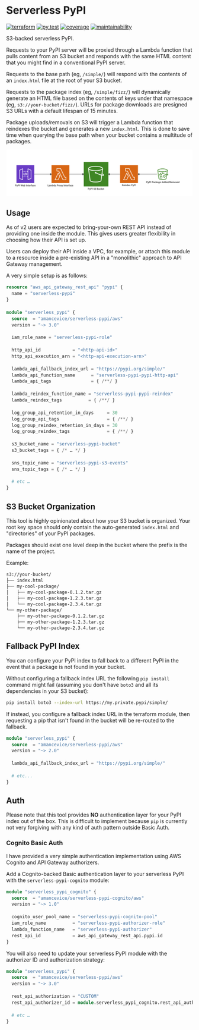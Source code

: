 # Serverless PyPI

[![terraform](https://img.shields.io/github/v/tag/amancevice/terraform-aws-serverless-pypi?color=62f&label=version&logo=terraform&style=flat-square)](https://registry.terraform.io/modules/amancevice/serverless-pypi/aws)
[![py.test](https://img.shields.io/github/workflow/status/amancevice/terraform-aws-serverless-pypi/py.test?logo=github&style=flat-square)](https://github.com/amancevice/terraform-aws-serverless-pypi/actions)
[![coverage](https://img.shields.io/codeclimate/coverage/amancevice/terraform-aws-serverless-pypi?logo=code-climate&style=flat-square)](https://codeclimate.com/github/amancevice/terraform-aws-serverless-pypi/test_coverage)
[![maintainability](https://img.shields.io/codeclimate/maintainability/amancevice/terraform-aws-serverless-pypi?logo=code-climate&style=flat-square)](https://codeclimate.com/github/amancevice/terraform-aws-serverless-pypi/maintainability)

S3-backed serverless PyPI.

Requests to your PyPI server will be proxied through a Lambda function that pulls content from an S3 bucket and responds with the same HTML content that you might find in a conventional PyPI server.

Requests to the base path (eg, `/simple/`) will respond with the contents of an `index.html` file at the root of your S3 bucket.

Requests to the package index (eg, `/simple/fizz/`) will dynamically generate an HTML file based on the contents of keys under that namespace (eg, `s3://your-bucket/fizz/`). URLs for package downloads are presigned S3 URLs with a default lifespan of 15 minutes.

Package uploads/removals on S3 will trigger a Lambda function that reindexes the bucket and generates a new `index.html`. This is done to save time when querying the base path when your bucket contains a multitude of packages.

![Serverless PyPI](./docs/serverless-pypi.png)

## Usage

As of v2 users are expected to bring-your-own REST API instead of providing one inside the module. This gives users greater flexibility in choosing how their API is set up.

Users can deploy their API inside a VPC, for example, or attach this module to a resource inside a pre-existing API in a "monolithic" approach to API Gateway management.

A very simple setup is as follows:

```terraform
resource "aws_api_gateway_rest_api" "pypi" {
  name = "serverless-pypi"
}

module "serverless_pypi" {
  source  = "amancevice/serverless-pypi/aws"
  version = "~> 3.0"

  iam_role_name = "serverless-pypi-role"

  http_api_id            = "<http-api-id>"
  http_api_execution_arn = "<http-api-execution-arn>"

  lambda_api_fallback_index_url = "https://pypi.org/simple/"
  lambda_api_function_name      = "serverless-pypi-pypi-http-api"
  lambda_api_tags               = { /**/ }

  lambda_reindex_function_name = "serverless-pypi-pypi-reindex"
  lambda_reindex_tags          = { /**/ }

  log_group_api_retention_in_days     = 30
  log_group_api_tags                  = { /**/ }
  log_group_reindex_retention_in_days = 30
  log_group_reindex_tags              = { /**/ }

  s3_bucket_name = "serverless-pypi-bucket"
  s3_bucket_tags = { /* … */ }

  sns_topic_name = "serverless-pypi-s3-events"
  sns_topic_tags = { /* … */ }

  # etc …
}
```

## S3 Bucket Organization

This tool is highly opinionated about how your S3 bucket is organized. Your root key space should only contain the auto-generated `index.html` and "directories" of your PyPI packages.

Packages should exist one level deep in the bucket where the prefix is the name of the project.

Example:

```
s3://your-bucket/
├── index.html
├── my-cool-package/
│   ├── my-cool-package-0.1.2.tar.gz
│   ├── my-cool-package-1.2.3.tar.gz
│   └── my-cool-package-2.3.4.tar.gz
└── my-other-package/
    ├── my-other-package-0.1.2.tar.gz
    ├── my-other-package-1.2.3.tar.gz
    └── my-other-package-2.3.4.tar.gz
```

## Fallback PyPI Index

You can configure your PyPI index to fall back to a different PyPI in the event that a package is not found in your bucket.

Without configuring a fallback index URL the following `pip install` command might fail (assuming you don't have `boto3` and all its dependencies in your S3 bucket):

```bash
pip install boto3 --index-url https://my.private.pypi/simple/
```

If instead, you configure a fallback index URL in the terraform module, then requesting a pip that isn't found in the bucket will be re-routed to the fallback.

```terraform
module "serverless_pypi" {
  source  = "amancevice/serverless-pypi/aws"
  version = "~> 2.0"

  lambda_api_fallback_index_url = "https://pypi.org/simple/"

  # etc...
}
```

## Auth

Please note that this tool provides **NO** authentication layer for your PyPI index out of the box. This is difficult to implement because `pip` is currently not very forgiving with any kind of auth pattern outside Basic Auth.

### Cognito Basic Auth

I have provided a very simple authentication implementation using AWS Cognito and API Gateway authorizers.

Add a Cognito-backed Basic authentication layer to your serverless PyPI with the `serverless-pypi-cognito` module:

```terraform
module "serverless_pypi_cognito" {
  source  = "amancevice/serverless-pypi-cognito/aws"
  version = "~> 1.0"

  cognito_user_pool_name = "serverless-pypi-cognito-pool"
  iam_role_name          = "serverless-pypi-authorizer-role"
  lambda_function_name   = "serverless-pypi-authorizer"
  rest_api_id            = aws_api_gateway_rest_api.pypi.id
}
```

You will also need to update your serverless PyPI module with the authorizer ID and authorization strategy:

```terraform
module "serverless_pypi" {
  source  = "amancevice/serverless-pypi/aws"
  version = "~> 3.0"

  rest_api_authorization = "CUSTOM"
  rest_api_authorizer_id = module.serverless_pypi_cognito.rest_api_authorizer.id

  # etc …
}
```
